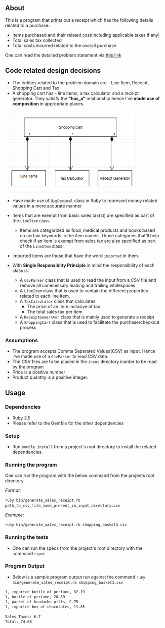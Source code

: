 ## About

This is a program that prints out a receipt which has the following details related to a purchase:

* Items purchased and their related cost(including applicable taxes if any)
* Total sales tax collected
* Total costs incurred related to the overall purchase.

One can read the detailed problem statement via [this link](https://github.com/boddhisattva/sales-tax/blob/master/problem_statement.md)

## Code related design decisions

* The entities related to the problem domain are - Line Item, Receipt, Shopping Cart and  Tax
* A shopping cart has - line items, a tax calculator and a receipt generator. They satisfy the **"has_a"** relationship hence I've **made use of composition** in appropriate places.

![Composition](images/sales_tax_composition.png)

* Have made use of `BigDecimal` class in Ruby to represent money related values in a more accurate manner

* Items that are exempt from basic sales tax(st) are specified as part of the `LineItem` class
  * Items are categorized as food, medical products and books based on certain keywords in the item names. Those categories that'll help check if an item is exempt from sales tax are also specified  as part of the `LineItem` class

* Imported items are those that have the word `imported` in them.

* With **Single Responsiblity Principle** in mind the responsibility of each class is:
  * A `CsvParser` class that is used to read the input from a CSV file and remove all unnecessary leading and trailing whitespaces
  * A `LineItem` class that is used to contain the different properties related to each line item.
  * A `TaxCalculator` class that calculates
    * The price of an item inclusive of tax
    * The total sales tax per item
  * A `ReceiptGenerator` class that is mainly used to generate a receipt
  * A `ShoppingCart` class that is used to facilitate the purchase/checkout process


### Assumptions
* The program accepts Comma Separated Values(CSV) as input. Hence I've made use of a `CsvParser` to read CSV data.
* The CSV files are to be placed in the `input` directory inorder to be read by the program
* Price is a positive number
* Product quantity is a positive integer.

## Usage

### Dependencies
* Ruby 2.5
* Please refer to the Gemfile for the other dependencies

### Setup
* Run `bundle install` from a project's root directory to install the related dependencies.

### Running the program
One can run the program with the below command from the projects root directory.

*Format:*

`ruby bin/generate_sales_receipt.rb path_to_csv_file_name_present_in_input_directory.csv`

*Example:*

`ruby bin/generate_sales_receipt.rb shopping_basket3.csv`

### Running the tests
* One can run the specs from the project's root directory with the command `rspec`

### Program Output

* Below is a sample program output run against the command `ruby bin/generate_sales_receipt.rb shopping_basket3.csv`

```
1, imported bottle of perfume, 32.19
1, bottle of perfume, 20.89
1, packet of headache pills, 9.75
1, imported box of chocolates, 11.85

Sales Taxes: 6.7
Total: 74.68
```

